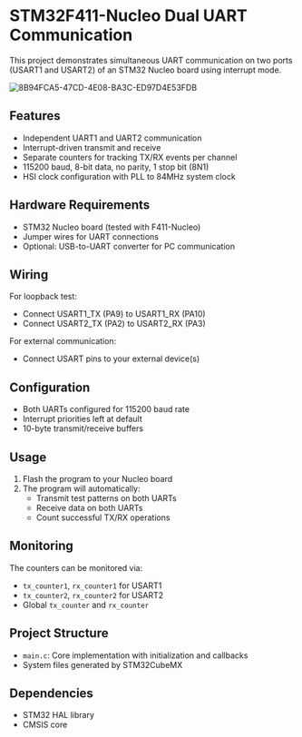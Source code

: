 # STM32F411-Nucleo Dual UART Communication 

This project demonstrates simultaneous UART communication on two ports (USART1 and USART2) of an STM32 Nucleo board using interrupt mode.

![8B94FCA5-47CD-4E08-BA3C-ED97D4E53FDB](https://github.com/user-attachments/assets/4985b169-01a7-47a6-b5af-68fc40df826c)


## Features
- Independent UART1 and UART2 communication
- Interrupt-driven transmit and receive
- Separate counters for tracking TX/RX events per channel
- 115200 baud, 8-bit data, no parity, 1 stop bit (8N1)
- HSI clock configuration with PLL to 84MHz system clock

## Hardware Requirements
- STM32 Nucleo board (tested with F411-Nucleo)
- Jumper wires for UART connections
- Optional: USB-to-UART converter for PC communication

## Wiring
For loopback test:
- Connect USART1_TX (PA9) to USART1_RX (PA10)
- Connect USART2_TX (PA2) to USART2_RX (PA3)

For external communication:
- Connect USART pins to your external device(s)

## Configuration
- Both UARTs configured for 115200 baud rate
- Interrupt priorities left at default
- 10-byte transmit/receive buffers

## Usage
1. Flash the program to your Nucleo board
2. The program will automatically:
   - Transmit test patterns on both UARTs
   - Receive data on both UARTs
   - Count successful TX/RX operations

## Monitoring
The counters can be monitored via:
- `tx_counter1`, `rx_counter1` for USART1
- `tx_counter2`, `rx_counter2` for USART2
- Global `tx_counter` and `rx_counter`

## Project Structure
- `main.c`: Core implementation with initialization and callbacks
- System files generated by STM32CubeMX

## Dependencies
- STM32 HAL library
- CMSIS core
